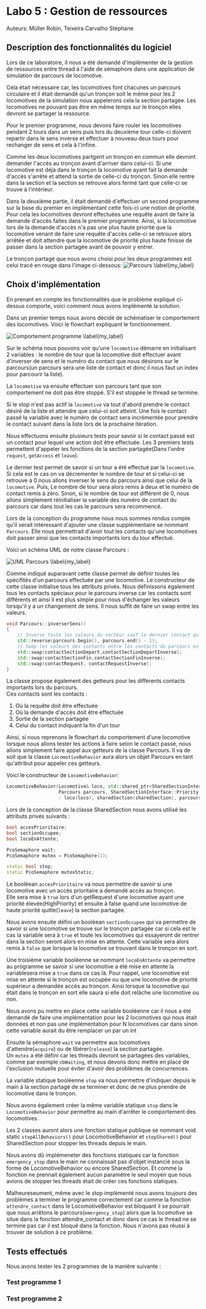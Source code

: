 # Labo 5 : Gestion de ressources

Auteurs: Müller Robin, Teixeira Carvalho Stéphane

## Description des fonctionnalités du logiciel

Lors de ce laboratoire, il nous a été demandé d'implémenter de la gestion de ressources entre thread à l'aide de sémaphore dans une application de simulation de parcours de locomotive.  

Cela était nécessaire car, les locomotives font chacunes un parcours circulaire et il était demandé qu'un tronçon soit le même pour les 2 locomotives de la simulation nous appelerons cela la section partagée. Les locomotives ne pouvant pas être en même temps sur le tronçon elles devront se partager la ressource.

Pour le premier programme, nous devons faire rouler les locomotives pendant 2 tours dans un sens puis lors du deuxième tour celle-ci doivent repartir dans le sens inverse et effectuer à nouveau deux tours pour rechanger de sens et cela à l'infine.

Comme les deux locomotives partgent un tronçon en commun elle devront demander l'accès au tronçon avant d'arriver dans celui-ci. Si une locomotive est déjà dans le tronçon la locomotive ayant fait la demande d'accès s'arrête et attend la sortie de celle-ci du tronçon. Sinon elle rentre dans la section et la section se retrouve alors fermé tant que celle-ci se trouve à l'intérieur.

Dans la deuxième partie, il était demandé d'effectuer un second programme sur la base du premier en implémentant cette fois-ci une notion de priorité. Pour cela les locomotives devront effectuées une requête avant de faire la demande d'accès faites dans le premier programme. Ainsi, si la locomotive lors de la demande d'accès n'a pas une plus haute priorité que la locomotive venant de faire une requête d'accès celle-ci se retrouve alors arrêtée et doit attendre que la locomotive de priorité plus haute finisse de passer dans la section partagée avant de pouvoir y entrer.

Le tronçon partagé que nous avons choisi pour les deux programmes est celui tracé en rouge dans l'image ci-dessous:
![Parcours \label{my_label}](./images/SharedSection_WithPoints.PNG)

## Choix d'implémentation

En prenant en compte les fonctionnalités que le problème expliqué ci-dessus comporte, voici comment nous avons implémenté la solution.

Dans un premier temps nous avons décidé de schématiser le comportement des locomotives. Voici le flowchart expliquant le fonctionnement.

![Comportement programme \label{my_label}](./images/Behaviors.png)

Sur le schéma nous pouvons voir qu'une `locomotive` démarre en initialisant 2 variables : le nombre de tour que la locomotive doit effectuer avant d'inverser de sens et le numéro du contact que nous désirons sur le parcours(un parcours sera une liste de contact  et donc il nous faut un index pour parcourir la liste).

La `locomotive` va ensuite effectuer son parcours tant que son comportement ne doit pas être stoppé. S'il est stoppée le thread se termine.

Si le stop n'est pas actif la `locomotive` va tout d'abord prendre le contact désiré de la liste et attendre que celui-ci soit atteint. Une fois le contact passé la variable avec le numéro de contact sera incrémentée pour prendre le contact suivant dans la liste lors de la prochaine itération.

Nous effectuons ensuite plusieurs tests pour savoir si le contact passé est un contact pour lequel une action doit être effectuée. Les 3 premiers tests permettent d'appeler les fonctions de la section partagée(Dans l'ordre `request`, `getAccess` et `leave`).

Le dernier test permet de savoir si un tour a été effectué par la `locomotive`. Si cela est le cas on va décrementer le nombre de tour et si celui-ci se retrouve à 0 nous allons inverser le sens du parcours ainsi que celui de la `locomotive`. Puis, Le nombre de tour sera alors remis à deux et le numéro de contact remis à zéro. Sinon, si le nombre de tour est différent de 0, nous allons simplement réinitialiser la variable des numéro de contact du parcours car dans tout les cas le parcours sera recommencé.

Lors de la conception du programme nous nous sommes rendus compte qu'il serait intéressant d'ajouter une classe supplémentaire se nommant `Parcours`. Elle nous permettrait d'avoir tout les contacts qu'une locomotives doit passer ainsi que les contacts importants lors du tour effectué.

Voici un schéma UML de notre classe Parcours :

![UML Parcours \label{my_label}](./images/UML.png)

Comme indiqué auparavant cette classe permet de définir toutes les spécifités d'un parcours effectuée par une locomotive. Le constructeur de cette classe initialise tous les attributs privés. Nous définissons également tous les contacts spéciaux pour le parcours inverse car les contacts sont différents et ainsi il est plus simple pour nous d'échanger les valeurs lorsqu'il y a un changement de sens. Il nous suffit de faire un swap entre les valeurs.

```cpp
void Parcours::inverserSens()
{
    // Inverse toute les valeurs du vecteur sauf le dernier contact qui est le contact de départ du parcours
    std::reverse(parcours.begin(), parcours.end() - 1);
    // Swap les valeurs des contacts entre les contacts du parcours en sens inverse et normal
    std::swap(contactSectionDepart,contactSectionDepartInverse);
    std::swap(contactSectionFin,contactSectionFinInverse);
    std::swap(contactRequest, contactRequestInverse);
}
```
 La classe propose également des getteurs pour les différents contacts importants lors du parcours.  
 Ces contacts sont les contacts :
 1. Où la requête doit être effectuée
 2. Où la demande d'accès doit être effectuée
 3. Sortie de la section partagée
 4. Celui du contact indiquant la fin d'un tour

Ainsi, si nous reprenons le flowchart du comportement d'une locomotive lorsque nous allons tester les actions à faire selon le contact passé, nous allons simplement faire appel aux getteurs de la classe Parcours. Il va de soit que la classe `LocomotiveBehavior` aura alors un objet Parcours en tant qu'attribut pour appeler ces getteurs.

Voici le constructeur de `LocomotiveBehavior`:
```cpp
LocomotiveBehavior(Locomotive& loco, std::shared_ptr<SharedSectionInterface> sharedSection,
                   Parcours parcours, SharedSectionInterface::Priority priority)
                   : loco(loco), sharedSection(sharedSection), parcours(parcours), priority(priority)
```

Lors de la conception de la classe SharedSection nous avons utilisé les attributs privés suivants :
```cpp
bool accesPrioritaire;
bool sectionOccupee;
bool locoEnAttente;

PcoSemaphore wait;
PcoSemaphore mutex = PcoSemaphore(1);

static bool stop;
static PcoSemaphore mutexStatic;
```
Le booléean `accesPrioritaire` va nous permettre de savoir si une locomotive avec un accès prioritaire a demandé accès au tronçon.  
Elle sera mise à `true` lors d'un getRequest d'une locomotive ayant une priorité élevée(HighPriority) et ensuite à false quand une locomotive de haute priorité quitte(`leave`) la section partagée.

Nous avons ensuite défini un booléean `sectionOccupee` qui va permettre de savoir si une locomotive se trouve sur le tronçon partagée car si cela est le cas la variable sera à `true` et toute les locomotives qui essayeront de rentrer dans la section seront alors en mise en attente. Cette variable sera alors remis à `false` que lorsque la locomotive se trouvant dans le tronçon en sort.

Une troisième variable booléenne se nommant `locoEnAttente` va permettre au programme se savoir si une locomotive a été mise en attente la variablesera mise a `true` dans ce cas là. Pour rappel, une locomotive est mise en attente si le tronçon est occupée ou que une locomotive de priorité supérieur a demandée accès au tronçon. Ainsi lorsque la locomotive qui était dans le tronçon en sort elle saura si elle doit relâche une locomotive ou non.

Nous avons pu mettre en place cette variable booléenne car il nous a été demandé de faire une implémentation pour les 2 locomotives qui nous était données et non pas une implémentation pour N locomotives car dans sinon cette variable aurait du être remplacer un par un int

Ensuite la sémaphore `wait` va permettre aux locomotives d'attendre(`acquire`) ou de libérer(`release`) la section partagée.  
Un `mutex` a été défini car les threads devront se partagées des variables, comme par exemple `nbWaiting`, et nous devons donc mettre en place de l'exclusion mutuelle pour éviter d'avoir des problèmes de concurrences.

La variable statique booléenne `stop` va nous permettre d'indiquer depuis le main à la section partagé de se terminer et donc de ne plus prendre de locomotive dans le tronçon.

Nous avons également créer la même variable statique `stop` dans le `LocomotiveBehavior` pour permettre au main d'arrêter le comportement des locomotives.

Les 2 classes auront alors une fonction statique publique se nommant void static `stopAllBehaviors()` pour LocomotiveBehavior et `stopShared()` pour SharedSection pour stopper les threads depuis le main.

Nous avons dû implémeneter des fonctions statiques car la fonction `emergency_stop` dans le main ne connaissait pas d'objet instancié sous la forme de LocomotiveBehavior ou encore SharedSection. Et comme la fonction ne prennait également aucun paramètre le seul moyen que nous avions de stopper les threads était de créer ces fonctions statiques.

Malheureseument, même avec le stop implémenté nous avons toujours des problèmes a terminer le programme correctement car comme la fonction `attendre_contact` dans le LocomotiveBehavior est bloquant il se pourrait que nous arrêtons le parcours(`emergency_stop`) alors que la locomotive se situe dans la fonction attendre_contact et donc dans ce cas le thread ne se termine pas car il est bloqué dans la fonction. Nous n'avons pas réussi à trouver de solution à ce problème.


## Tests effectués

Nous avons tester les 2 programmes de la manière suivante :

### Test programme 1

### Test programme 2
